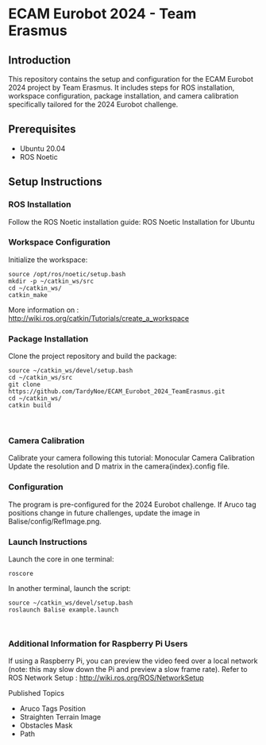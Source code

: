 # ECAM Eurobot 2024 - Team Erasmus
## Introduction
This repository contains the setup and configuration for the ECAM Eurobot 2024 project by Team Erasmus. It includes steps for ROS installation, workspace configuration, package installation, and camera calibration specifically tailored for the 2024 Eurobot challenge.
## Prerequisites
* Ubuntu 20.04
* ROS Noetic
## Setup Instructions
### ROS Installation
Follow the ROS Noetic installation guide: ROS Noetic Installation for Ubuntu
### Workspace Configuration
Initialize the workspace:
```
source /opt/ros/noetic/setup.bash
mkdir -p ~/catkin_ws/src
cd ~/catkin_ws/
catkin_make
```
More information on : http://wiki.ros.org/catkin/Tutorials/create_a_workspace

### Package Installation
Clone the project repository and build the package:
```
source ~/catkin_ws/devel/setup.bash
cd ~/catkin_ws/src
git clone https://github.com/TardyNoe/ECAM_Eurobot_2024_TeamErasmus.git
cd ~/catkin_ws/
catkin build
```
  
### Camera Calibration
Calibrate your camera following this tutorial: Monocular Camera Calibration
Update the resolution and D matrix in the camera{index}.config file.
### Configuration
The program is pre-configured for the 2024 Eurobot challenge.
If Aruco tag positions change in future challenges, update the image in Balise/config/RefImage.png.

### Launch Instructions
Launch the core in one terminal:
```
roscore
```
In another terminal, launch the script:
```
source ~/catkin_ws/devel/setup.bash
roslaunch Balise example.launch
```
		  
### Additional Information for Raspberry Pi Users
If using a Raspberry Pi, you can preview the video feed over a local network (note: this may slow down the Pi and preview a slow frame rate). 
Refer to ROS Network Setup : http://wiki.ros.org/ROS/NetworkSetup

Published Topics
* Aruco Tags Position
* Straighten Terrain Image
* Obstacles Mask
* Path
